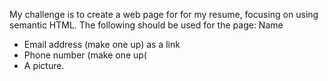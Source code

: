 My challenge is to create a web page for for my resume, focusing on using semantic HTML. The following should be used for the page: 
Name
* Email address (make one up) as a link
* Phone number (make one up(
* A picture.
